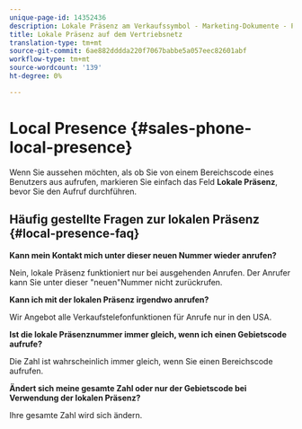 ```yaml
---
unique-page-id: 14352436
description: Lokale Präsenz am Verkaufssymbol - Marketing-Dokumente - Produktdokumentation
title: Lokale Präsenz auf dem Vertriebsnetz
translation-type: tm+mt
source-git-commit: 6ae882dddda220f7067babbe5a057eec82601abf
workflow-type: tm+mt
source-wordcount: '139'
ht-degree: 0%

---
```



# Local Presence {#sales-phone-local-presence}

Wenn Sie aussehen möchten, als ob Sie von einem Bereichscode eines Benutzers aus aufrufen, markieren Sie einfach das Feld **Lokale Präsenz**, bevor Sie den Aufruf durchführen.

## Häufig gestellte Fragen zur lokalen Präsenz {#local-presence-faq}

**Kann mein Kontakt mich unter dieser neuen Nummer wieder anrufen?**

Nein, lokale Präsenz funktioniert nur bei ausgehenden Anrufen. Der Anrufer kann Sie unter dieser &quot;neuen&quot;Nummer nicht zurückrufen.

**Kann ich mit der lokalen Präsenz irgendwo anrufen?**

Wir Angebot alle Verkaufstelefonfunktionen für Anrufe nur in den USA.

**Ist die lokale Präsenznummer immer gleich, wenn ich einen Gebietscode aufrufe?**

Die Zahl ist wahrscheinlich immer gleich, wenn Sie einen Bereichscode aufrufen.

**Ändert sich meine gesamte Zahl oder nur der Gebietscode bei Verwendung der lokalen Präsenz?**

Ihre gesamte Zahl wird sich ändern.

